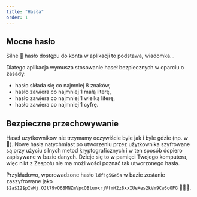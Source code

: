 ```yaml
---
title: "Hasła"
order: 1
---
```


## Mocne hasło

Silne :muscle: hasło dostępu do konta w aplikacji to podstawa, wiadomka...

Dlatego aplikacja wymusza stosowanie haseł bezpiecznych w oparciu o zasady:
- hasło składa się co najmniej 8 znaków,
- hasło zawiera co najmniej 1 małą literę,
- hasło zawiera co najmniej 1 wielką literę,
- hasło zawiera co najmniej 1 cyfrę.

## Bezpieczne przechowywanie

Haseł uzytkownikow nie trzymamy oczywiście byle jak i byle gdzie (np. w :notebook:). Nowe hasła natychmiast po utworzeniu przez użytkownika szyfrowane są przy użyciu silnych metod kryptograficznych i w ten sposób dopiero zapisywane w bazie danych. Dzieje się to w pamięci Twojego komputera, więc nikt z Zespołu nie ma możliwości poznać tak utworzonego hasła.

Przykładowo, wperowadzone hasło ```ldf!g5Ge5s``` w bazie zostanie zaszyfrowane jako ```$2a$12$pIwMj.OJt79vO68MNZmVpcOBtuoxrjVfmH2z8xxIUeXes2kVm9Cw3oOPG``` :muscle::muscle::muscle:.